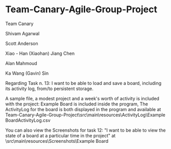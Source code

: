 # Team-Canary-Agile-Group-Project

Team Canary

Shivam Agarwal

Scott Anderson

Xiao - Han (Xiaohan) Jiang Chen

Alan Mahmoud

Ka Wang (Gavin) Sin


Regarding Task n. 13: I want to be able to load and save a board, including its activity log, from/to persistent storage.

A sample file, a modest project and a week's worth of activity is included with the project: Example Board is included inside the program, 
The ActivityLog for the board is both displayed in the program and available at Team-Canary-Agile-Group-Project\src\main\resources\ActivityLog\Example BoardActivityLog.csv


You can also view the Screenshots for task 12: "I want to be able to view the state of a board at a particular time in the project" at 
\src\main\resources\Screenshots\Example Board
